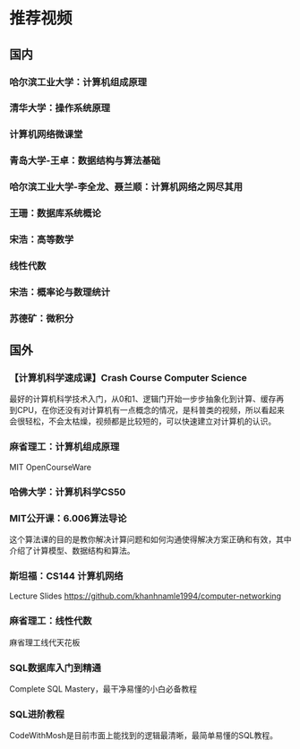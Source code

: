 <script setup>
import CustomLink from '../.vitepress/components/CustomLink.vue'
</script>

# 推荐视频

## 国内

### 哈尔滨工业大学：计算机组成原理

<CustomLink href='https://b23.tv/bhDbBFh' title='计算机组成原理'/>

### 清华大学：操作系统原理

<CustomLink href='https://b23.tv/x2qfagX' title='操作系统原理'/>

### 计算机网络微课堂

<CustomLink href='https://b23.tv/5eelm2w' title='计算机网络微课堂'/>

### 青岛大学-王卓：数据结构与算法基础

<CustomLink href='https://b23.tv/sw7tS7a' title='数据结构与算法基础'/>

### 哈尔滨工业大学-李全龙、聂兰顺：计算机网络之网尽其用

<CustomLink href='https://b23.tv/upsXVJf' title='计算机网络之网尽其用'/>

### 王珊：数据库系统概论

<CustomLink href='https://b23.tv/taubULx' title='数据库系统概论'/>

### 宋浩：高等数学

<CustomLink href='https://b23.tv/GIIItrl' title='高等数学'/>

### 线性代数

<CustomLink href='https://b23.tv/1FEBs5g' title='线性代数 '/>

### 宋浩：概率论与数理统计

<CustomLink href='https://b23.tv/gjXJsSA' title='概率论与数理统计'/>

### 苏德矿：微积分

<CustomLink href='https://b23.tv/9w8wM0j' title='微积分'/>

## 国外

### 【计算机科学速成课】Crash Course Computer Science

最好的计算机科学技术入门，从0和1、逻辑门开始一步步抽象化到计算、缓存再到CPU，在你还没有对计算机有一点概念的情况，是科普类的视频，所以看起来会很轻松，不会太枯燥，视频都是比较短的，可以快速建立对计算机的认识。

<CustomLink href='https://www.bilibili.com/video/BV1EW411u7th' title='Crash Course Computer Science'/>

### 麻省理工：计算机组成原理

MIT OpenCourseWare

<CustomLink href='https://www.bilibili.com/video/BV1kU4y177x9' title='计算机组成原理'/>

### 哈佛大学：计算机科学CS50

<CustomLink href='https://www.bilibili.com/video/BV1Rb411378V' title='计算机科学CS50-哈佛大学'/>

### MIT公开课：6.006算法导论

这个算法课的目的是教你解决计算问题和如何沟通使得解决方案正确和有效，其中介绍了计算模型、数据结构和算法。

<CustomLink href='https://www.bilibili.com/video/BV1sf4y1P7t9' title='6.006算法导论'/>

### 斯坦福：CS144 计算机网络

Lecture Slides https://github.com/khanhnamle1994/computer-networking

<CustomLink href='https://www.bilibili.com/video/BV137411Z7LR' title='CS144 计算机网络'/>

### 麻省理工：线性代数

麻省理工线代天花板

<CustomLink href='https://www.bilibili.com/video/BV16Z4y1U7oU' title='线性代数'/>

### SQL数据库入门到精通

Complete SQL Mastery，最干净易懂的小白必备教程

<CustomLink href='https://www.bilibili.com/video/BV1QJ411Q7pY' title='SQL数据库入门到精通'/>

### SQL进阶教程

CodeWithMosh是目前市面上能找到的逻辑最清晰，最简单易懂的SQL教程。

<CustomLink href='https://www.bilibili.com/video/BV1UE41147KC' title='SQL进阶教程'/>
